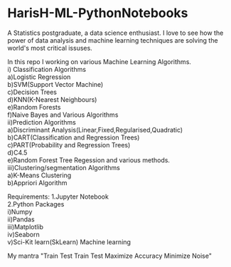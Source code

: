# HarisH-ML-PythonNotebooks
A Statistics postgraduate, a data science enthusiast. I love to see how the power of data analysis and machine learning techniques are solving the world's most critical issuses.


 In this repo I working on various Machine Learning Algorithms.  
 i) Classification Algorithms<br/>
      a)Logistic Regression<br/>
      b)SVM(Support Vector Machine)<br/>
      c)Decision Trees<br/> 
      d)KNN(K-Nearest Neighbours)<br/> 
      e)Random Forests<br/> 
      f)Naive Bayes and Various Algorithms<br/> 
 ii)Prediction Algorithms <br/>
       a)Discriminant Analysis(Linear,Fixed,Regularised,Quadratic)<br/> 
       b)CART(Classification and Regression Trees)<br/>
       c)PART(Probability and Regression Trees)<br/>
       d)C4.5 <br/>e)Random Forest Tree Regession and various methods.<br/>
 iii)Clustering/segmentation Algorithms <br/>
     a)K-Means Clustering <br/>
     b)Appriori Algorithm<br/>

Requirements:  1.Jupyter Notebook <br/>
               2.Python Packages<br/> 
               i)Numpy <br/>
               ii)Pandas <br/>
               iii)Matplotlib <br/>
               iv)Seaborn <br/>
               v)Sci-Kit learn(SkLearn) Machine learning

My mantra "Train Test Train Test Maximize Accuracy Minimize Noise"
